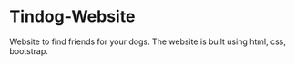 # Tindog-Website
Website to find friends for your dogs. The website is built using html, css, bootstrap.
